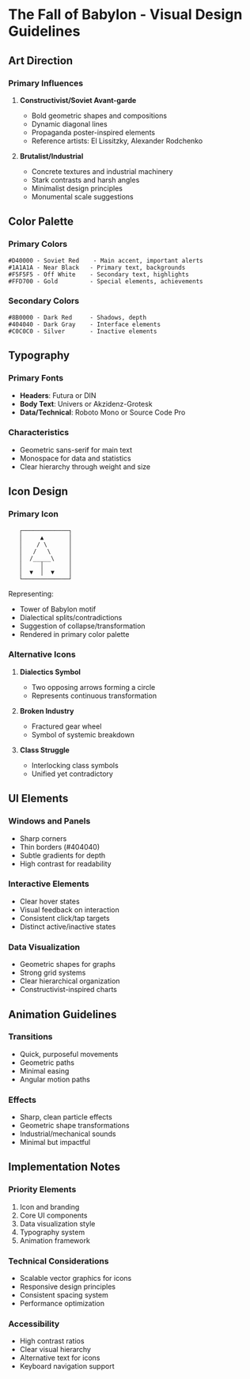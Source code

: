 # The Fall of Babylon - Visual Design Guidelines

## Art Direction

### Primary Influences
1. **Constructivist/Soviet Avant-garde**
   - Bold geometric shapes and compositions
   - Dynamic diagonal lines
   - Propaganda poster-inspired elements
   - Reference artists: El Lissitzky, Alexander Rodchenko

2. **Brutalist/Industrial**
   - Concrete textures and industrial machinery
   - Stark contrasts and harsh angles
   - Minimalist design principles
   - Monumental scale suggestions

## Color Palette

### Primary Colors
```
#D40000 - Soviet Red    - Main accent, important alerts
#1A1A1A - Near Black   - Primary text, backgrounds
#F5F5F5 - Off White    - Secondary text, highlights
#FFD700 - Gold         - Special elements, achievements
```

### Secondary Colors
```
#8B0000 - Dark Red     - Shadows, depth
#404040 - Dark Gray    - Interface elements
#C0C0C0 - Silver       - Inactive elements
```

## Typography

### Primary Fonts
- **Headers**: Futura or DIN
- **Body Text**: Univers or Akzidenz-Grotesk
- **Data/Technical**: Roboto Mono or Source Code Pro

### Characteristics
- Geometric sans-serif for main text
- Monospace for data and statistics
- Clear hierarchy through weight and size

## Icon Design

### Primary Icon
```
   ┌─────────────┐
   │     ▲       │
   │    / \      │
   │   /   \     │
   │  /_____\    │
   │     │       │
   │  ▼  │  ▼    │
   └─────────────┘
```
Representing:
- Tower of Babylon motif
- Dialectical splits/contradictions
- Suggestion of collapse/transformation
- Rendered in primary color palette

### Alternative Icons
1. **Dialectics Symbol**
   - Two opposing arrows forming a circle
   - Represents continuous transformation

2. **Broken Industry**
   - Fractured gear wheel
   - Symbol of systemic breakdown

3. **Class Struggle**
   - Interlocking class symbols
   - Unified yet contradictory

## UI Elements

### Windows and Panels
- Sharp corners
- Thin borders (#404040)
- Subtle gradients for depth
- High contrast for readability

### Interactive Elements
- Clear hover states
- Visual feedback on interaction
- Consistent click/tap targets
- Distinct active/inactive states

### Data Visualization
- Geometric shapes for graphs
- Strong grid systems
- Clear hierarchical organization
- Constructivist-inspired charts

## Animation Guidelines

### Transitions
- Quick, purposeful movements
- Geometric paths
- Minimal easing
- Angular motion paths

### Effects
- Sharp, clean particle effects
- Geometric shape transformations
- Industrial/mechanical sounds
- Minimal but impactful

## Implementation Notes

### Priority Elements
1. Icon and branding
2. Core UI components
3. Data visualization style
4. Typography system
5. Animation framework

### Technical Considerations
- Scalable vector graphics for icons
- Responsive design principles
- Consistent spacing system
- Performance optimization

### Accessibility
- High contrast ratios
- Clear visual hierarchy
- Alternative text for icons
- Keyboard navigation support
